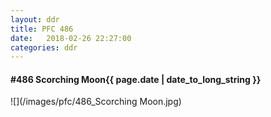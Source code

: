 ```yaml
---
layout: ddr
title: PFC 486
date:   2018-02-26 22:27:00
categories: ddr
---
```


#### **#486** Scorching Moon<span class="pull-right">{{ page.date | date_to_long_string }}</span>
![](/images/pfc/486_Scorching Moon.jpg)
